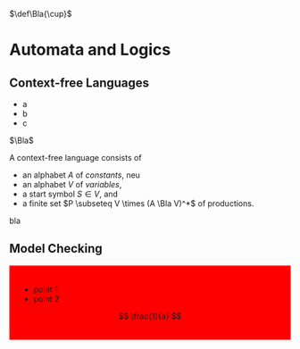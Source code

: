 <!--
author:   Thomas Wilke

email:    thomas.wilke@email.uni-kiel.de

language: en

narrator: US English Female

comment:  A playground for LiaScript

-->

$\def\Bla{\cup}$

# Automata and Logics

## Context-free Languages

- a
- b
- c

$\Bla$

<div>

A context-free language consists of 
    
- an alphabet $A$ of *constants*, neu
- an alphabet $V$ of *variables*,
- a start symbol $S \in V$, and
- a finite set $P \subseteq V \times (A \Bla V)^*$ of productions.
    
bla

</div>

## Model Checking

<div style="background: red; padding: 20px">

* point 1
* point 2

$$ \frac{1}{a} $$

</div>


